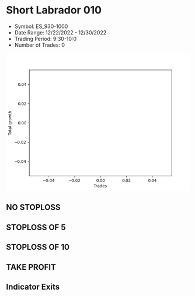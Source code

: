 # Short Labrador 010 
- Symbol: ES_930-1000
- Date Range: 12/22/2022 - 12/30/2022
- Trading Period: 9:30-10:0
- Number of Trades: 0

![Plot](ShortLabrador010ES_930-1000.png)
## NO STOPLOSS














## STOPLOSS OF 5














## STOPLOSS OF 10














## TAKE PROFIT











## Indicator Exits


